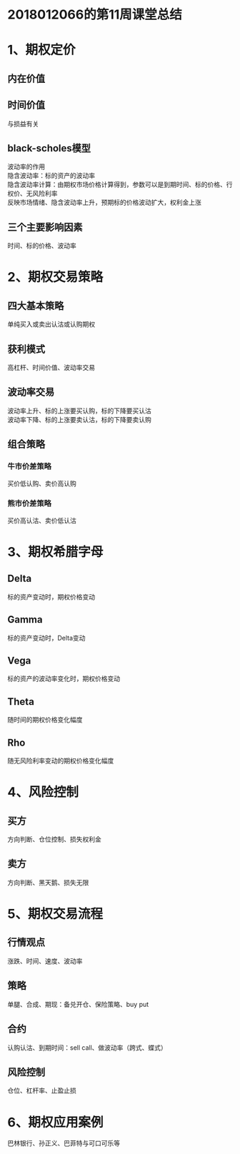 2018012066的第11周课堂总结
===
# 1、期权定价
## 内在价值
## 时间价值
与损益有关
## black-scholes模型
波动率的作用 <br>
隐含波动率：标的资产的波动率 <br>
隐含波动率计算：由期权市场价格计算得到，参数可以是到期时间、标的价格、行权价、无风险利率 <br>
反映市场情绪、隐含波动率上升，预期标的价格波动扩大，权利金上涨
## 三个主要影响因素
时间、标的价格、波动率
# 2、期权交易策略
## 四大基本策略
单纯买入或卖出认沽或认购期权
## 获利模式
高杠杆、时间价值、波动率交易
## 波动率交易
波动率上升、标的上涨要买认购，标的下降要买认沽 <br>
波动率下降、标的上涨要卖认沽，标的下降要卖认购
## 组合策略
### 牛市价差策略
买价低认购、卖价高认购
### 熊市价差策略
买价高认沽、卖价低认沽
# 3、期权希腊字母
## Delta
标的资产变动时，期权价格变动
## Gamma
标的资产变动时，Delta变动
## Vega
标的资产的波动率变化时，期权价格变动
## Theta
随时间的期权价格变化幅度
## Rho
随无风险利率变动的期权价格变化幅度
# 4、风险控制
## 买方
方向判断、仓位控制、损失权利金
## 卖方
方向判断、黑天鹅、损失无限
# 5、期权交易流程
## 行情观点
涨跌、时间、速度、波动率
## 策略
单腿、合成、期现：备兑开仓、保险策略、buy put
## 合约
认购认沽、到期时间：sell call、做波动率（跨式、蝶式）
## 风险控制
仓位、杠杆率、止盈止损
# 6、期权应用案例
巴林银行、孙正义、巴菲特与可口可乐等
